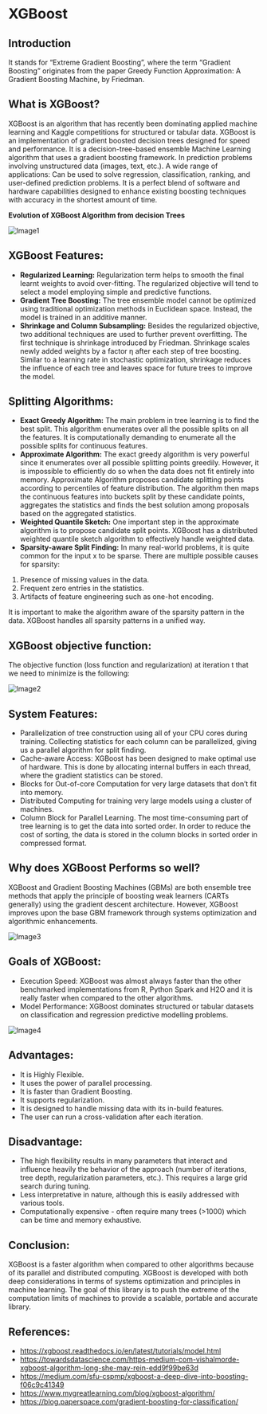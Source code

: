 # XGBoost

## Introduction
It stands for “Extreme Gradient Boosting”, where the term “Gradient Boosting” originates from the paper Greedy Function Approximation: A Gradient Boosting Machine, by Friedman.

## What is XGBoost?
XGBoost is an algorithm that has recently been dominating applied machine learning and Kaggle competitions for structured or tabular data. XGBoost is an implementation of gradient boosted decision trees designed for speed and performance. It is a decision-tree-based ensemble Machine Learning algorithm that uses a gradient boosting framework. In prediction problems involving unstructured data (images, text, etc.). A wide range of applications: Can be used to solve regression, classification, ranking, and user-defined prediction problems. It is a perfect blend of software and hardware capabilities designed to enhance existing boosting techniques with accuracy in the shortest amount of time.

**Evolution of XGBoost Algorithm from decision Trees**

![Image1](https://miro.medium.com/max/1850/1*QJZ6W-Pck_W7RlIDwUIN9Q.jpeg)

## XGBoost Features:
- **Regularized Learning:** Regularization term helps to smooth the final learnt weights to avoid over-fitting. The regularized objective will tend to select a model employing simple and predictive functions.
- **Gradient Tree Boosting:** The tree ensemble model cannot be optimized using traditional optimization methods in Euclidean space. Instead, the model is trained in an additive manner.
- **Shrinkage and Column Subsampling:** Besides the regularized objective, two additional techniques are used to further prevent overfitting. The first technique is shrinkage introduced by Friedman. Shrinkage scales newly added weights by a factor η after each step of tree boosting. Similar to a learning rate in stochastic optimization, shrinkage reduces the influence of each tree and leaves space for future trees to improve the model.

## Splitting Algorithms:
- **Exact Greedy Algorithm:** The main problem in tree learning is to find the best split. This algorithm enumerates over all the possible splits on all the features. It is computationally demanding to enumerate all the possible splits for continuous features.
- **Approximate Algorithm:** The exact greedy algorithm is very powerful since it enumerates over all possible splitting points greedily. However, it is impossible to efficiently do so when the data does not fit entirely into memory. Approximate Algorithm proposes candidate splitting points according to percentiles of feature distribution. The algorithm then maps the continuous features into buckets split by these candidate points, aggregates the statistics and finds the best solution among proposals based on the aggregated statistics.
- **Weighted Quantile Sketch:** One important step in the approximate algorithm is to propose candidate split points. XGBoost has a distributed weighted quantile sketch algorithm to effectively handle weighted data.
- **Sparsity-aware Split Finding:** In many real-world problems, it is quite common for the input x to be sparse. There are multiple possible causes for sparsity:
<ol type="1">
  <li> Presence of missing values in the data. </li>
  <li> Frequent zero entries in the statistics. </li>
  <li> Artifacts of feature engineering such as one-hot encoding. </li>
</ol>
It is important to make the algorithm aware of the sparsity pattern in the data. XGBoost handles all sparsity patterns in a unified way.

## XGBoost objective function:
The objective function (loss function and regularization) at iteration t that we need to minimize is the following:

![Image2](https://miro.medium.com/max/875/1*cU3rKmPvGZa3gzAZ3tzKnQ.png)

## System Features:
- Parallelization of tree construction using all of your CPU cores during training. Collecting statistics for each column can be parallelized, giving us a parallel algorithm for split finding.
- Cache-aware Access: XGBoost has been designed to make optimal use of hardware. This is done by allocating internal buffers in each thread, where the gradient statistics can be stored.
- Blocks for Out-of-core Computation for very large datasets that don’t fit into memory.
- Distributed Computing for training very large models using a cluster of machines.
- Column Block for Parallel Learning. The most time-consuming part of tree learning is to get the data into sorted order. In order to reduce the cost of sorting, the data is stored in the column blocks in sorted order in compressed format.

## Why does XGBoost Performs so well?
XGBoost and Gradient Boosting Machines (GBMs) are both ensemble tree methods that apply the principle of boosting weak learners (CARTs generally) using the gradient descent architecture. However, XGBoost improves upon the base GBM framework through systems optimization and algorithmic enhancements.

![Image3](https://miro.medium.com/max/1554/1*FLshv-wVDfu-i54OqvZdHg.png)

## Goals of XGBoost:
- Execution Speed: XGBoost was almost always faster than the other benchmarked implementations from R, Python Spark and H2O and it is really faster when compared to the other algorithms.
- Model Performance: XGBoost dominates structured or tabular datasets on classification and regression predictive modelling problems.

![Image4](https://miro.medium.com/max/5248/1*1kjLMDQMufaQoS-nNJfg1Q.png)

## Advantages:
- It is Highly Flexible.
- It uses the power of parallel processing.
- It is faster than Gradient Boosting.
- It supports regularization.
- It is designed to handle missing data with its in-build features.
- The user can run a cross-validation after each iteration.

## Disadvantage:
- The high flexibility results in many parameters that interact and influence heavily the behavior of the approach (number of iterations, tree depth, regularization parameters, etc.). This requires a large grid search during tuning.
- Less interpretative in nature, although this is easily addressed with various tools.
- Computationally expensive - often require many trees (>1000) which can be time and memory exhaustive.

## Conclusion:
XGBoost is a faster algorithm when compared to other algorithms because of its parallel and distributed computing. XGBoost is developed with both deep considerations in terms of systems optimization and principles in machine learning. The goal of this library is to push the extreme of the computation limits of machines to provide a scalable, portable and accurate library.

## References:
- https://xgboost.readthedocs.io/en/latest/tutorials/model.html
- https://towardsdatascience.com/https-medium-com-vishalmorde-xgboost-algorithm-long-she-may-rein-edd9f99be63d
- https://medium.com/sfu-cspmp/xgboost-a-deep-dive-into-boosting-f06c9c41349
- https://www.mygreatlearning.com/blog/xgboost-algorithm/
- https://blog.paperspace.com/gradient-boosting-for-classification/
